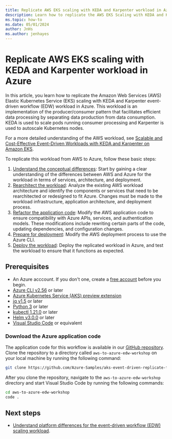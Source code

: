 ```yaml
---
title: Replicate AWS EKS scaling with KEDA and Karpenter workload in Azure
description: Learn how to replicate the AWS EKS Scaling with KEDA and Karpenter event driven workflow (EDW) workload in Azure.
ms.topic: how-to
ms.date: 05/01/2024
author: JnHs
ms.author: jenhayes
---
```


# Replicate AWS EKS scaling with KEDA and Karpenter workload in Azure

In this article, you learn how to replicate the Amazon Web Services (AWS) Elastic Kubernetes Service (EKS) scaling with KEDA and Karpenter event-driven workflow (EDW) workload in Azure. This workload is an implementation of the producer/consumer pattern that facilitates efficient data processing by separating data production from data consumption. KEDA is used to scale pods running consumer processing and Karpenter is used to autoscale Kubernetes nodes.

For a more detailed understanding of the AWS workload, see  [Scalable and Cost-Effective Event-Driven Workloads with KEDA and Karpenter on Amazon EKS](https://aws.amazon.com/blogs/containers/scalable-and-cost-effective-event-driven-workloads-with-keda-and-karpenter-on-amazon-eks/).

To replicate this workload from AWS to Azure, follow these basic steps:

1. [Understand the conceptual differences](eks-edw-understand.md): Start by gaining a clear understanding of the differences between AWS and Azure for the workload in terms of services, architecture, and deployment.
1. [Rearchitect the workload](eks-edw-rearchitect.md): Analyze the existing AWS workload architecture and identify the components or services that need to be rearchitected or redesigned to fit Azure. Changes must be made to the workload infrastructure, application architecture, and deployment process.
1. [Refactor the application code](eks-edw-refactor.md): Modify the AWS application code to ensure compatibility with Azure APIs, services, and authentication models. These modifications include rewriting certain parts of the code, updating dependencies, and configuration changes.
1. [Prepare for deployment](eks-edw-prepare.md): Modify the AWS deployment process to use the Azure CLI.
1. [Deploy the workload](eks-edw-deploy.md): Deploy the replicated workload in Azure, and test the workload to ensure that it functions as expected.

## Prerequisites

- An Azure acccount. If you don't one, create a [free account](https://azure.microsoft.com/free/?WT.mc_id=A261C142F) before you begin.
- [Azure CLI v2.56](/cli/azure/install-azure-cli) or later
- [Azure Kubernetes Service (AKS) preview extension](/azure/aks/draft#install-the-aks-preview-azure-cli-extension)
- [jq v1.5](https://jqlang.github.io/jq/) or later
- [Python 3](https://www.python.org/downloads/) or later
- [kubectl 1.21.0](https://kubernetes.io/docs/tasks/tools/install-kubectl/) or later
- [Helm v3.0.0](https://helm.sh/docs/intro/install/) or later
- [Visual Studio Code](https://code.visualstudio.com/Download) or equivalent

### Download the Azure application code

The application code for this workflow is available in our [GitHub repository](https://github.com/Azure-Samples/aks-event-driven-replicate-from-aws). Clone the repository to a directory called `aws-to-azure-edw-workshop` on your local machine by running the following command:

```bash
git clone https://github.com/Azure-Samples/aks-event-driven-replicate-from-aws ./aws-to-azure-edw-workshop
```

After you clone the repository, navigate to the `aws-to-azure-edw-workshop` directory and start Visual Studio Code by running the following commands:

```bash
cd aws-to-azure-edw-workshop
code .
```

## Next steps

- [Understand platform differences for the event-driven workflow (EDW) scaling workload](eks-edw-understand.md).

